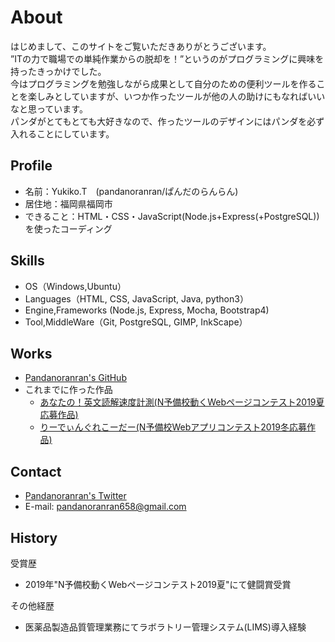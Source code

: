 # About
はじめまして、このサイトをご覧いただきありがとうございます。  
”ITの力で職場での単純作業からの脱却を！”というのがプログラミングに興味を持ったきっかけでした。  
今はプログラミングを勉強しながら成果として自分のための便利ツールを作ることを楽しみとしていますが、いつか作ったツールが他の人の助けにもなればいいなと思っています。  
パンダがとてもとても大好きなので、作ったツールのデザインにはパンダを必ず入れることにしています。

## Profile
- 名前：Yukiko.T　(pandanoranran/ぱんだのらんらん)
- 居住地：福岡県福岡市
- できること：HTML・CSS・JavaScript(Node.js+Express(+PostgreSQL))を使ったコーディング

## Skills
- OS（Windows,Ubuntu）
- Languages（HTML, CSS, JavaScript, Java, python3）
- Engine,Frameworks (Node.js, Express, Mocha, Bootstrap4)
- Tool,MiddleWare（Git, PostgreSQL, GIMP, InkScape）

## Works
- [Pandanoranran's GitHub](https://github.com/pandanoranran)
- これまでに作った作品
  - [あなたの！英文読解速度計測(N予備校動くWebページコンテスト2019夏応募作品)](https://pandanoranran.github.io/measurement/)
  - [りーでぃんぐれこーだー(N予備校Webアプリコンテスト2019冬応募作品)](https://tranquil-beach-48884.herokuapp.com/)
  
## Contact
- [Pandanoranran's Twitter](https://twitter.com/pandanoranran)
- E-mail: pandanoranran658@gmail.com

## History
受賞歴  
- 2019年"N予備校動くWebページコンテスト2019夏"にて健闘賞受賞 

その他経歴  
- 医薬品製造品質管理業務にてラボラトリー管理システム(LIMS)導入経験



